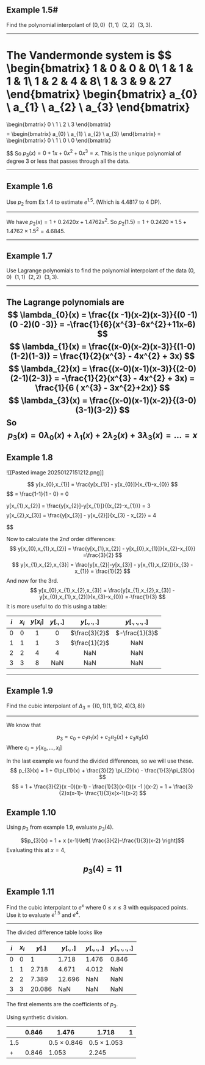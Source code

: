 
## Example 1.5#

Find the polynomial interpolant of $(0,0) \ \ (1,1)\ \ (2,2) \ \ (3,3)$.

---

The Vandermonde system is $$
\begin{bmatrix}
1  & 0 & 0 & 0\\
1  & 1 & 1 & 1\\
1  & 2 & 4 & 8\\
1 & 3 & 9 & 27
\end{bmatrix}
\begin{bmatrix}
a_{0} \\
a_{1} \\
a_{2} \\
a_{3}
\end{bmatrix}
=
\begin{bmatrix}
0  \\
1 \\
2 \\
3 
\end{bmatrix}
$$
$$
= \begin{bmatrix}
a_{0}  \\
a_{1} \\
a_{2} \\
a_{3} 
\end{bmatrix} =
\begin{bmatrix}
0 \\
1 \\
0 \\
0
\end{bmatrix}


$$
So $p_{3}(x) = 0 + 1x + 0x^{2} + 0x^{3} = x$. This is the unique polynomial of degree $3$ or less that passes through all the data.

---

## Example 1.6

Use $p_{2}$ from Ex 1.4 to estimate $e^{1.5}$. (Which is $4.4817$ to 4 DP).

---

We have $p_{2}(x) = 1+0.2420x + 1.4762x^{2}$. So $p_{2}(1.5) = 1 + 0.2420 \times 1.5 + 1.4762 \times 1.5^{2} = 4.6845$. 

---

## Example 1.7

Use Lagrange polynomials to find the polynomial interpolant of the data $(0,0) \ \ (1,1)\ \ (2,2) \ \ (3,3)$.

---
The Lagrange polynomials are $$
\lambda_{0}(x) = \frac{(x -1)(x-2)(x-3)}{(0 -1)(0 -2)(0 -3)} = -\frac{1}{6}(x^{3}-6x^{2}+11x-6)
$$
$$
\lambda_{1}(x) = \frac{(x-0)(x-2)(x-3)}{(1-0)(1-2)(1-3)} = \frac{1}{2}(x^{3} - 4x^{2} + 3x)
$$
$$
\lambda_{2}(x) = \frac{(x-0)(x-1)(x-3)}{(2-0)(2-1)(2-3)} = -\frac{1}{2}(x^{3} - 4x^{2} + 3x) = \frac{1}{6 ( x^{3} - 3x^{2}+2x)}
$$
$$
\lambda_{3}(x) = \frac{(x-0)(x-1)(x-2)}{(3-0)(3-1)(3-2)}
$$
So $$
p_{3}(x) = 0\lambda_{0}(x) + \lambda_{1}(x) + 2\lambda_{2}(x) + 3\lambda_{3}(x) = \dots = x
$$
---

## Example 1.8


![[Pasted image 20250127151212.png]]

$$
y[x_{0},x_{1}] = \frac{y[x_{1}] - y[x_{0}]}{x_{1}-x_{0}}
$$
$$
= \frac{1-1}{1 - 0} = 0

$$
$$
y[x_{1},x_{2}] = \frac{y[x_{2}]-y[x_{1}]}{(x_{2}-x_{1})} = 3
$$
$$
y[x_{2},x_{3}] = \frac{y[x_{3}] - y[x_{2}]}{x_{3} - x_{2}} = 4

$$

Now to calculate the $2nd$ order differences:
$$
y[x_{0},x_{1},x_{2}] = \frac{y[x_{1},x_{2}] - y[x_{0},x_{1}]}{x_{2}-x_{0}} =\frac{3}{2}
$$
$$
y[x_{1},x_{2},x_{3}] = \frac{y[x_{2}]-y[x_{3}] - y[x_{1},x_{2}]}{x_{3} - x_{1}} = \frac{1}{2}
$$
And now for the 3rd.
$$
y[x_{0},x_{1},x_{2},x_{3}] = \frac{y[x_{1},x_{2},x_{3}] - y[x_{0},x_{1},x_{2}]}{x_{3}-x_{0}} =-\frac{1}{3}
$$
It is more useful to do this using a table:


| $i$ | $x_{{i}}$ | $y[x_{i}]$ | $y[.,.]$ |  $y[.,.,.]$   |  $y[.,.,.,.]$  |
| :-: | :-------: | :--------: | :------: | :-----------: | :------------: |
|  0  |     0     |     1      |    0     | $\frac{3}{2}$ | $-\frac{1}{3}$ |
|  1  |     1     |     1      |    3     | $\frac{1}{2}$ |      NaN       |
|  2  |     2     |     4      |    4     |      NaN      |      NaN       |
|  3  |     3     |     8      |   NaN    |      NaN      |      NaN       |

---

## Example 1.9

Find the cubic interpolant of $\Delta_{3} = \{ (0,1) (1,1) ( 2,4) (3,8) \}$

---


We know that 

$$
p_{3} = c_{0} + c_{1}\pi_{1}(x) + c_{2}\pi_{2}(x) + c_{3} \pi_{3} ( x)
$$
Where $c_{i} = y[x_{0},\dots,x_{i}]$

In the last example we found the divided differences, so we will use these. $$
p_{3}(x) = 1 + 0\pi_{1}(x) + \frac{3}{2} \pi_{2}(x) - \frac{1}{3}\pi_{3}(x)
$$
$$
 = 1 + \frac{3}{2}(x -0)(x-1) - \frac{1}{3}(x-0)(x -1 )(x-2) = 1 + \frac{3}{2}x(x-1)- \frac{1}{3}x(x-1)(x-2)
$$

## Example 1.10

Using $p_{3}$ from example 1.9, evaluate $p_{3}(4)$.

$$p_{3}(x) = 1 + x (x-1)\left[ \frac{3}{2}-\frac{1}{3}(x-2) \right]$$
Evaluating this at $x = 4$,

$$
p_{3}(4) = 11
$$
---

## Example 1.11

Find the cubic interpolant to $e^{x}$ where $0\leq x\leq 3$ with equispaced points. Use it to evaluate $e^{1.5}$ and $e^{4}$.

---

The divided difference table looks like

| $i$ | $x_{i}$ | $y[.]$ | $y[.,.]$ | $y[.,.,.]$ | $y[.,.,.,.]$ |
| --- | ------- | ------ | -------- | ---------- | ------------ |
| 0   | 0       | 1      | 1.718    | 1.476      | 0.846        |
| 1   | 1       | 2.718  | 4.671    | 4.012      | NaN          |
| 2   | 2       | 7.389  | 12.696   | NaN        | NaN          |
| 3   | 3       | 20.086 | NaN      | NaN        | NaN          |

The first elements are the coefficients of $p_{3}$.

Using synthetic division.

|     | 0.846 | 1.476              | 1.718              | 1   |
| --- | ----- | ------------------ | ------------------ | --- |
| 1.5 |       | $0.5 \times 0.846$ | $0.5 \times 1.053$ |     |
| +   | 0.846 | 1.053              | 2.245              |     |
